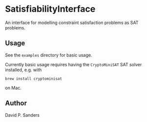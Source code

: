 # SatisfiabilityInterface

An interface for modelling constraint satisfaction problems as SAT problems.

## Usage

See the `examples` directory for basic usage. 

Currently basic usage requires having the `CryptoMiniSAT` SAT solver installed, e.g. with

`brew install cryptominisat`

on Mac.


## Author

David P. Sanders
